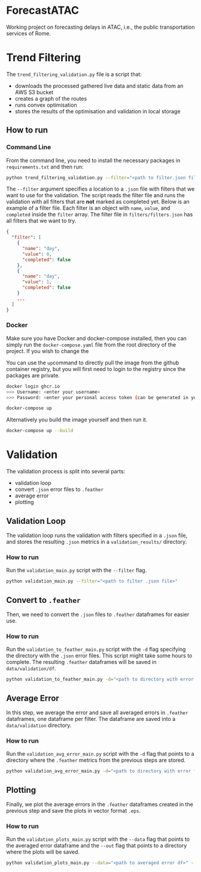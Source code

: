 # ForecastATAC
Working project on forecasting delays in ATAC, i.e., the public transportation services of Rome.

# Trend Filtering
The `trend_filtering_validation.py` file is a script that: 

* downloads the processed gathered live data and static data from an AWS S3 bucket
* creates a graph of the routes
* runs convex optimisation
* stores the results of the optimisation and validation in local storage

## How to run

### Command Line
From the command line, you need to install the necessary packages in `requirements.txt` and then run:
```bash
python trend_filtering_validation.py --filter="<path to filter.json file>"
```

The `--filter` argument specifies a location to a `.json` file with filters that we want to use for the validation.
The script reads the filter file and runs the validation with all filters that are **not** marked as completed yet.
Below is an example of a filter file. Each filter is an object with `name`, `value`, and `completed` inside the `filter`
array. The filter file in `filters/filters.json` has all filters that we want to try.
```json
{
  "filter": [
    {
      "name": "day",
      "value": 0,
      "completed": false
    },
    {
      "name": "day",
      "value": 1,
      "completed": false
    }
    ...
  ]
}
```

### Docker
Make sure you have Docker and docker-compose installed, then you can simply run the `docker-compose.yaml` file from the
root directory of the project. If you wish to change the 

You can use the `up`command to directly pull the image from the github container registry, but you will first need to
login to the registry since the packages are private.
```bash
docker login ghcr.io
>>> Username: <enter your username>
>>> Password: <enter your personal access token (can be generated in your profile under settings/developer settings)>

docker-compose up
```

Alternatively you build the image yourself and then run it.
```bash
docker-compose up --build
```

# Validation
The validation process is split into several parts:

- validation loop
- convert `.json` error files to `.feather`
- average error
- plotting

## Validation Loop
The validation loop runs the validation with filters specified in a `.json` file, and stores the resulting `.json` metrics in
a `validation_results/` directory.

### How to run
Run the `validation_main.py` script with the `--filter` flag.

```bash
python validation_main.py --filter="<path to filter .json file>"
```

## Convert to `.feather`
Then, we need to convert the `.json` files to `.feather` dataframes for easier use.

### How to run
Run the `validation_to_feather_main.py` script with the `-d` flag specifying the directory with the `.json` error files.
This script might take some hours to complete. The resulting `.feather` dataframes will be saved in `data/validation/df`.

```bash
python validation_to_feather_main.py -d="<path to directory with error .json files>"
```

## Average Error
In this step, we average the error and save all averaged errors in `.feather` dataframes, one dataframe per filter. 
The dataframe are saved into a `data/validation` directory.

### How to run
Run the `validation_avg_error_main.py` script with the `-d` flag that points to a directory where the `.feather` metrics 
from the previous steps are stored.

```bash
python validation_avg_error_main.py -d="<path to directory with error feather files>"
```

## Plotting
Finally, we plot the average errors in the `.feather` dataframes created in the previous step and save the plots in 
vector format `.eps`.

### How to run
Run the `validation_plots_main.py` script with the `--data` flag that points to the averaged error dataframe and the 
`--out` flag that points to a directory where the plots will be saved.

```bash
python validation_plots_main.py --data="<path to averaged error df>" --out="<directory where plots should be saved>"
```
